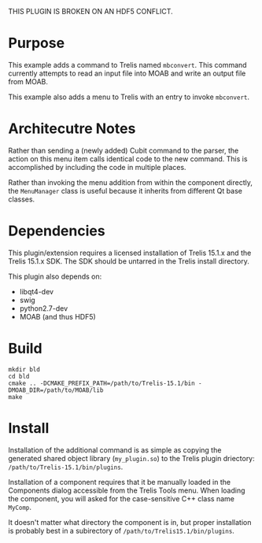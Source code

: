 THIS PLUGIN IS BROKEN ON AN HDF5 CONFLICT.

Purpose
==========

This example adds a command to Trelis named `mbconvert`.  This command currently attempts to read an input file into MOAB and write an output file from MOAB.

This example also adds a menu to Trelis with an entry to invoke `mbconvert`.

Architecutre Notes
=====================

Rather than sending a (newly added) Cubit command to the parser, the action on this menu item calls identical code to the new command.  This is accomplished by including the code in multiple places.

Rather than invoking the menu addition from within the component directly, the
`MenuManager` class is useful because it inherits from different Qt base
classes.

Dependencies
=============

This plugin/extension requires a licensed installation of Trelis 15.1.x and
the Trelis 15.1.x SDK.  The SDK should be untarred in the Trelis install
directory.

This plugin also depends on:
* libqt4-dev
* swig
* python2.7-dev
* MOAB (and thus HDF5)

Build
======

```
mkdir bld
cd bld
cmake .. -DCMAKE_PREFIX_PATH=/path/to/Trelis-15.1/bin -DMOAB_DIR=/path/to/MOAB/lib
make
```

Install
=======

Installation of the additional command is as simple as copying the generated
shared object library (`my_plugin.so`) to the Trelis plugin driectory:
`/path/to/Trelis-15.1/bin/plugins`.

Installation of a component requires that it be manually loaded in the Components dialog accessible from the Trelis Tools menu.  When loading the component, you will asked for the case-sensitive C++ class name `MyComp`.

It doesn't matter what directory the component is in, but proper installation is probably best in a subirectory of `/path/to/Trelis15.1/bin/plugins`.

